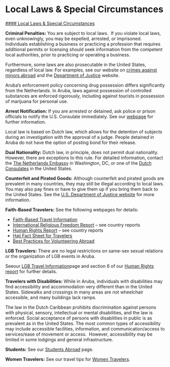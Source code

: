 # Local Laws & Special Circumstances

[#### Local Laws & Special Circumstances](javascript:void(0); "Local Laws & Special Circumstances")

**Criminal Penalties:** You are subject to local laws.  If you violate local laws, even unknowingly, you may be expelled, arrested, or imprisoned.  Individuals establishing a business or practicing a profession that requires additional permits or licensing should seek information from the competent local authorities, prior to practicing or operating a business.

Furthermore, some laws are also prosecutable in the United States, regardless of local law. For examples, see our website on [crimes against minors abroad](http://travel.state.gov/content/passports/en/emergencies/arrest/criminalpenalties.html) and the [Department of Justice](http://www.justice.gov/usam/criminal-resource-manual-1617-extraterritorial-criminal-jurisdiction-18-usc-112-878-970-1116) website.

Aruba’s enforcement policy concerning drug possession differs significantly from the Netherlands. In Aruba, laws against possession of controlled substances are enforced rigorously, including against tourists in possession of marijuana for personal use.

**Arrest Notification:** If you are arrested or detained, ask police or prison officials to notify the U.S. Consulate immediately. See our [webpage](http://travel.state.gov/content/passports/english/emergencies/arrest.html) for further information.

Local law is based on Dutch law, which allows for the detention of subjects during an investigation with the approval of a judge. People detained in Aruba do not have the option of posting bond for their release.

**Dual Nationality:** Dutch law, in principle, does not permit dual nationality. However, there are exceptions to this rule. For detailed information, contact the [The Netherlands Embassy](https://www.netherlandsworldwide.nl/contact/embassies-consulates-general/united-states/embassy-washington-dc) in Washington, DC, or one of the [Dutch Consulates](https://www.netherlandsandyou.nl/your-country-and-the-netherlands/united-states) in the United States.

**Counterfeit and Pirated Goods:** Although counterfeit and pirated goods are prevalent in many countries, they may still be illegal according to local laws. You may also pay fines or have to give them up if you bring them back to the United States. See the [U.S. Department of Justice website](https://www.justice.gov/criminal-ccips) for more information.

**Faith-Based Travelers:** See the following webpages for details:

* [Faith-Based Travel Information](https://travel.state.gov/content/passports/en/go/faith-based-travel.html)
* [International Religious Freedom Report](http://www.state.gov/j/drl/irf/rpt/index.htm) – see country reports
* [Human Rights Report](http://www.state.gov/j/drl/rls/hrrpt/) – see country reports
* [Hajj Fact Sheet for Travelers](http://travel.state.gov/content/passports/en/go/Hajj.html)
* [Best Practices for Volunteering Abroad](https://travel.state.gov/content/passports/en/go/volunteer.html)

**LGB Travelers:** There are no legal restrictions on same-sex sexual relations or the organization of LGB events in Aruba.

Seeour [LGB Travel Information](http://travel.state.gov/content/passports/english/go/lgbt.html)page and section 6 of our [Human Rights report](http://www.state.gov/j/drl/rls/hrrpt/) for further details.

**Travelers with Disabilities:** While in Aruba, individuals with disabilities may find accessibility and accommodation very different than in the United States. Sidewalks and crossings in many areas are not wheelchair accessible, and many buildings lack ramps.

The law in the Dutch Caribbean prohibits discrimination against persons with physical, sensory, intellectual or mental disabilities, and the law is enforced. Social acceptance of persons with disabilities in public is as prevalent as in the United States. The most common types of accessibility may include accessible facilities, information, and communication/access to services/ease of movement or access.  However, accessibility may be limited in some lodgings and general infrastructure.

**Students:** See our [Students Abroad](http://travel.state.gov/content/studentsabroad/en.html) page.

**Women Travelers:** See our travel tips for [Women Travelers](http://travel.state.gov/content/passports/english/go/Women.html).